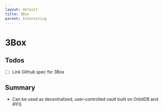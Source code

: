 ```yaml
---
layout: default
title: 3Box
parent: Interesting
---
```


# 3Box

## Todos

- [ ] Link Github spec for 3Box

## Summary

- Can be used as decentralized, user-controlled vault built on OrbitDB and IPFS
